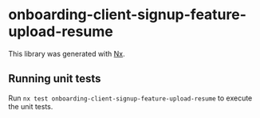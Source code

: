 # onboarding-client-signup-feature-upload-resume

This library was generated with [Nx](https://nx.dev).

## Running unit tests

Run `nx test onboarding-client-signup-feature-upload-resume` to execute the unit tests.
